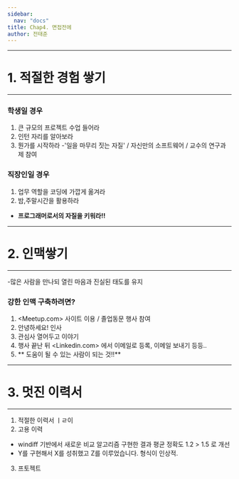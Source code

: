 ```yaml
---
sidebar:
  nav: "docs"
title: Chap4. 면접전에
author: 전태준
---
```


-----------
# 1. 적절한 경험 쌓기
----------
### 학생일 경우
1. 큰 규모의 프로젝트 수업 들어라
2. 인턴 자리를 알아보라
3. 뭔가를 시작하라
    -'일을 마무리 짓는 자질' / 자신만의 소프트웨어 / 교수의 연구과제 참여

### 직장인일 경우
1. 업무 역할을 코딩에 가깝게 옮겨라
2. 밤,주말시간을 활용하라

- **프로그래머로서의 자질을 키워라!!**

--------------
# 2. 인맥쌓기
-------------
-많은 사람을 만나되 열린 마음과 진실된 태도를 유지
### 강한 인맥 구축하려면?
1. <Meetup.com> 사이트 이용 / 졸업동문 행사 참여
2. 안녕하세요! 인사
3. 관심사 열어두고 이야기
4. 행사 끝난 뒤 <Linkedin.com> 에서 이메일로 등록, 이메일 보내기 등등..
5. ** 도움이 될 수 있는 사람이 되는 것!!**

-------------
# 3. 멋진 이력서
------------
1. 적절한 이력서 ㅣㄹ이
2. 고용 이력
  - windiff 기반에서 새로운 비교 알고리즘 구현한 결과 평균 정확도 1.2 > 1.5 로 개선
  - Y를 구현해서 X를 성취했고 Z를 이루었습니다. 형식이 인상적.
3. 프토젝트
